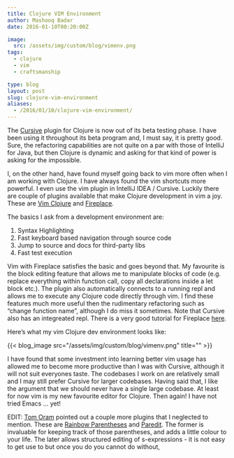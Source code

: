 ```yaml
---
title: Clojure VIM Environment
author: Mashooq Badar
date: 2016-01-10T00:20:00Z

image:
  src: /assets/img/custom/blog/vimenv.png
tags:
  - clojure
  - vim
  - craftsmanship

type: blog
layout: post
slug: clojure-vim-environment
aliases: 
  - /2016/01/10/clojure-vim-environment/
---
```


The [Cursive](https://cursive-ide.com/) plugin for Clojure is now out of its beta testing phase. I have been using it throughout its beta program and, I must say, it is pretty good. Sure, the refactoring capabilities are not quite on a par with those of IntelliJ for Java, but then Clojure is dynamic and asking for that kind of power is asking for the impossible.

I, on the other hand, have found myself going back to vim more often when I am working with Clojure. I have always found the vim shortcuts more powerful. I even use the vim plugin in IntelliJ IDEA / Cursive. Luckily there are couple of plugins available that make Clojure development in vim a joy. These are [Vim Clojure](https://github.com/vim-scripts/VimClojure) and [Fireplace](https://github.com/tpope/vim-fireplace). 

The basics I ask from a development environment are:

1. Syntax Highlighting
2. Fast keyboard based navigation through source code
3. Jump to source and docs for third-party libs
4. Fast test execution

Vim with Fireplace satisfies the basic and goes beyond that. My favourite is the block editing feature that allows me to manipulate blocks of code (e.g. replace everything within function call, copy all declarations inside a let block etc.). The plugin also automatically connects to a running repl and allows me to execute any Clojure code directly through vim. I find these features much more useful then the rudimentary refactoring such as “change function name”, although I do miss it sometimes. Note that Cursive also has an integreated repl. There is a very good tutorial for Fireplace [here](http://clojure-doc.org/articles/tutorials/vim_fireplace.html).

Here’s what my vim Clojure dev environment looks like:

{{< blog_image src="/assets/img/custom/blog/vimenv.png" title="" >}}

I have found that some investment into learning better vim usage has allowed me to become more productive than I was with Cursive, although it will not suit everyones taste. The codebases I work on are relatively small and I may still prefer Cursive for larger codebases. Having said that, I like the argument that we should never have a single large codebase. At least for now vim is my new favourite editor for Clojure. Then again! I have not tried Emacs … yet!

EDIT: [Tom Oram](https://twitter.com/tomphp) pointed out a couple more plugins that I neglected to mention. These are [Rainbow Parentheses](https://github.com/kien/rainbow_parentheses.vim) and [Paredit](https://github.com/vim-scripts/paredit.vim). The former is invaluable for keeping track of those parentheses, and adds a little colour to your life. The later allows structured editing of s-expressions -  it is not easy to get use to but once you do you cannot do without, 
